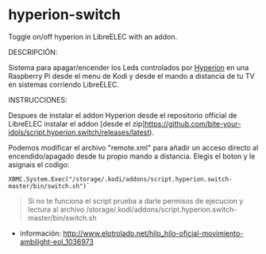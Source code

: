 
hyperion-switch
========

Toggle on/off hyperion in LibreELEC with an addon.



DESCRIPCIÓN:

Sistema para apagar/encender los Leds controlados por [Hyperion](https://github.com/tvdzwan/hyperion) en una Raspberry Pi desde el menu de Kodi y desde el mando a distancia de tu TV en sistemas corriendo LibreELEC.

INSTRUCCIONES:

Despues de instalar el addon Hyperion desde el repositorio official de LibreELEC instalar el addon [desde el zip]https://github.com/bite-your-idols/script.hyperion.switch/releases/latest).

Podemos modificar el archivo "remote.xml" para añadir un acceso directo al encendido/apagado desde tu propio mando a distancia. Elegis el boton y le asignais el codigo:
```
XBMC.System.Exec("/storage/.kodi/addons/script.hyperion.switch-master/bin/switch.sh")`
```

> Si no te funciona el script prueba a darle permisos de ejecucion y lectura al archivo /storage/.kodi/addons/script.hyperion.switch-master/bin/switch.sh


+ información: http://www.elotrolado.net/hilo_hilo-oficial-movimiento-ambilight-eol_1036973
